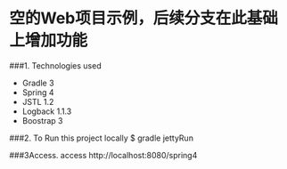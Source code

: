 
空的Web项目示例，后续分支在此基础上增加功能
===============================

###1. Technologies used
* Gradle 3
* Spring 4
* JSTL 1.2
* Logback 1.1.3
* Boostrap 3

###2. To Run this project locally
$ gradle jettyRun

###3Access.
 access http://localhost:8080/spring4


